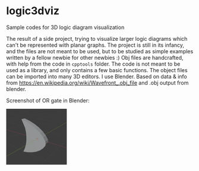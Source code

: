 # logic3dviz
Sample codes for 3D logic diagram visualization

The result of a side project, trying to visualize larger logic diagrams which can't be represented with planar graphs. The project is still in its infancy, and the files are not meant to be used, but to be studied as simple examples written by a fellow newbie for other newbies :) Obj files are handcrafted, with help from the code in `cpptools` folder. The code is not meant to be used as a library, and only contains a few basic functions. The object files can be imported into many 3D editors. I use Blender. Based on data & info from https://en.wikipedia.org/wiki/Wavefront_.obj_file and .obj output from blender.

Screenshot of OR gate in Blender: 

![](https://github.com/raha96/logic3dviz/raw/main/orscreenshot.png)
